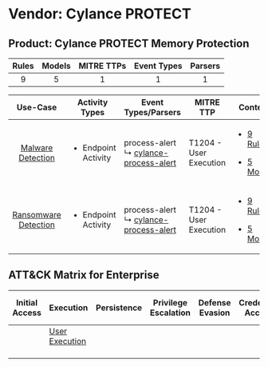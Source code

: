 Vendor: Cylance PROTECT
=======================
Product: Cylance PROTECT Memory Protection
------------------------------------------
| Rules | Models | MITRE TTPs | Event Types | Parsers |
|:-----:|:------:|:----------:|:-----------:|:-------:|
|   9   |   5    |     1      |      1      |    1    |

|                               Use-Case                               | Activity Types                      | Event Types/Parsers                                                                              | MITRE TTP                  | Content                                                                                                                                           |
|:--------------------------------------------------------------------:| ----------------------------------- | ------------------------------------------------------------------------------------------------ | -------------------------- | ------------------------------------------------------------------------------------------------------------------------------------------------- |
|    [Malware Detection](../../../UseCases/uc_malware_detection.md)    | <ul><li>Endpoint Activity</li></ul> |  process-alert<br> ↳ [cylance-process-alert](Parsers/parserContent_cylance-process-alert.md)<br> | T1204 - User Execution<br> | [<ul><li>9 Rules</li></ul><ul><li>5 Models</li></ul>](Rules_Models/r_m_cylance_protect_cylance_protect_memory_protection_Malware_Detection.md)    |
| [Ransomware Detection](../../../UseCases/uc_ransomware_detection.md) | <ul><li>Endpoint Activity</li></ul> |  process-alert<br> ↳ [cylance-process-alert](Parsers/parserContent_cylance-process-alert.md)<br> | T1204 - User Execution<br> | [<ul><li>9 Rules</li></ul><ul><li>5 Models</li></ul>](Rules_Models/r_m_cylance_protect_cylance_protect_memory_protection_Ransomware_Detection.md) |

ATT&CK Matrix for Enterprise
----------------------------
| Initial Access | Execution                                                           | Persistence | Privilege Escalation | Defense Evasion | Credential Access | Discovery | Lateral Movement | Collection | Command and Control | Exfiltration | Impact |
| -------------- | ------------------------------------------------------------------- | ----------- | -------------------- | --------------- | ----------------- | --------- | ---------------- | ---------- | ------------------- | ------------ | ------ |
|                | [User Execution](https://attack.mitre.org/techniques/T1204)<br><br> |             |                      |                 |                   |           |                  |            |                     |              |        |